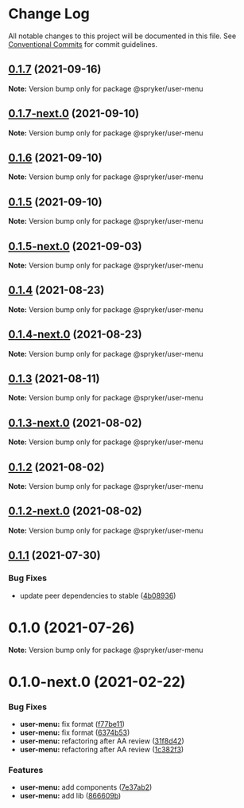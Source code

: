 # Change Log

All notable changes to this project will be documented in this file.
See [Conventional Commits](https://conventionalcommits.org) for commit guidelines.

## [0.1.7](https://github.com/spryker/ui-components/compare/@spryker/user-menu@0.1.7-next.0...@spryker/user-menu@0.1.7) (2021-09-16)

**Note:** Version bump only for package @spryker/user-menu





## [0.1.7-next.0](https://github.com/spryker/ui-components/compare/@spryker/user-menu@0.1.6...@spryker/user-menu@0.1.7-next.0) (2021-09-10)

**Note:** Version bump only for package @spryker/user-menu





## [0.1.6](https://github.com/spryker/ui-components/compare/@spryker/user-menu@0.1.5-next.0...@spryker/user-menu@0.1.6) (2021-09-10)

**Note:** Version bump only for package @spryker/user-menu





## [0.1.5](https://github.com/spryker/ui-components/compare/@spryker/user-menu@0.1.5-next.0...@spryker/user-menu@0.1.5) (2021-09-10)

**Note:** Version bump only for package @spryker/user-menu





## [0.1.5-next.0](https://github.com/spryker/ui-components/compare/@spryker/user-menu@0.1.4...@spryker/user-menu@0.1.5-next.0) (2021-09-03)

**Note:** Version bump only for package @spryker/user-menu





## [0.1.4](https://github.com/spryker/ui-components/compare/@spryker/user-menu@0.1.4-next.0...@spryker/user-menu@0.1.4) (2021-08-23)

**Note:** Version bump only for package @spryker/user-menu





## [0.1.4-next.0](https://github.com/spryker/ui-components/compare/@spryker/user-menu@0.1.3...@spryker/user-menu@0.1.4-next.0) (2021-08-23)

**Note:** Version bump only for package @spryker/user-menu





## [0.1.3](https://github.com/spryker/ui-components/compare/@spryker/user-menu@0.1.3-next.0...@spryker/user-menu@0.1.3) (2021-08-11)

**Note:** Version bump only for package @spryker/user-menu





## [0.1.3-next.0](https://github.com/spryker/ui-components/compare/@spryker/user-menu@0.1.2...@spryker/user-menu@0.1.3-next.0) (2021-08-02)

**Note:** Version bump only for package @spryker/user-menu





## [0.1.2](https://github.com/spryker/ui-components/compare/@spryker/user-menu@0.1.2-next.0...@spryker/user-menu@0.1.2) (2021-08-02)

**Note:** Version bump only for package @spryker/user-menu





## [0.1.2-next.0](https://github.com/spryker/ui-components/compare/@spryker/user-menu@0.1.1...@spryker/user-menu@0.1.2-next.0) (2021-08-02)

**Note:** Version bump only for package @spryker/user-menu





## [0.1.1](https://github.com/spryker/ui-components/compare/@spryker/user-menu@0.1.0...@spryker/user-menu@0.1.1) (2021-07-30)


### Bug Fixes

* update peer dependencies to stable ([4b08936](https://github.com/spryker/ui-components/commit/4b0893691360cf4bd66935aed24873266c98c4e4))





# 0.1.0 (2021-07-26)

**Note:** Version bump only for package @spryker/user-menu





# 0.1.0-next.0 (2021-02-22)


### Bug Fixes

* **user-menu:** fix format ([f77be11](https://github.com/spryker/ui-components/commit/f77be111568745f95ca34f2013af1a47ea01999f))
* **user-menu:** fix format ([6374b53](https://github.com/spryker/ui-components/commit/6374b53ebf040c1b3bb05bdc6f8a71dab768a9fd))
* **user-menu:** refactoring after AA review ([31f8d42](https://github.com/spryker/ui-components/commit/31f8d427b7156aec6af703b3184136c214620211))
* **user-menu:** refactoring after AA review ([1c382f3](https://github.com/spryker/ui-components/commit/1c382f34892d574b885c60f0d82bca85bafad7c5))


### Features

* **user-menu:** add components ([7e37ab2](https://github.com/spryker/ui-components/commit/7e37ab2097a943fc4e2fde0e5e46f80651a3ca7c))
* **user-menu:** add lib ([866609b](https://github.com/spryker/ui-components/commit/866609be9cb90224aa09fce773dae7f194f847cf))
